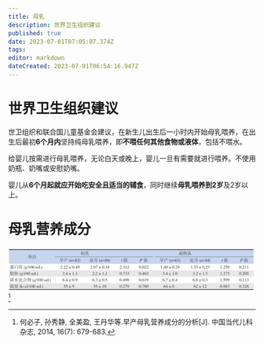 ```yaml
---
title: 母乳
description: 世界卫生组织建议
published: true
date: 2023-07-01T07:05:07.374Z
tags: 
editor: markdown
dateCreated: 2023-07-01T06:54:16.947Z
---
```


# 世界卫生组织建议

世卫组织和联合国儿童基金会建议，在新生儿出生后一小时内开始母乳喂养，在出生后最初**6个月内**坚持纯母乳喂养，即**不喂任何其他食物或液体**，包括不喂水。

给婴儿按需进行母乳喂养，无论白天或晚上，婴儿一旦有需要就进行喂养。不使用奶瓶、奶嘴或安慰奶嘴。

婴儿从**6个月起就应开始吃安全且适当的辅食**，同时继续**母乳喂养到2岁**及2岁以上。

# 母乳营养成分
![breast_milk_nutrition.png](/assets/image/page/breast_milk_nutrition.png)
[^1]




[^1]: 何必子, 孙秀静, 全美盈, 王丹华等.早产母乳营养成分的分析[J]. 中国当代儿科杂志, 2014, 16(7): 679-683.